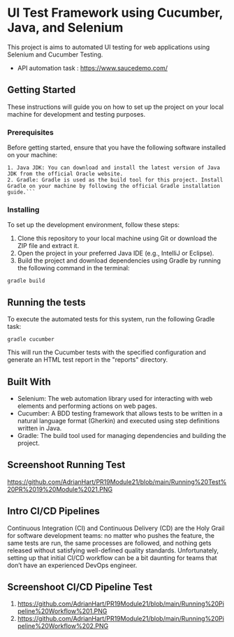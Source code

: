 ﻿# UI Test Framework using Cucumber, Java, and Selenium

This project is aims to automated UI testing for web applications using Selenium and Cucumber Testing.

- API automation task : https://www.saucedemo.com/

## Getting Started

These instructions will guide you on how to set up the project on your local machine for development and testing purposes.
### Prerequisites

Before getting started, ensure that you have the following software installed on your machine:
```
1. Java JDK: You can download and install the latest version of Java JDK from the official Oracle website.
2. Gradle: Gradle is used as the build tool for this project. Install Gradle on your machine by following the official Gradle installation guide.```
```

### Installing

To set up the development environment, follow these steps:
1. Clone this repository to your local machine using Git or download the ZIP file and extract it.
2. Open the project in your preferred Java IDE (e.g., IntelliJ or Eclipse).
3. Build the project and download dependencies using Gradle by running the following command in the terminal:

```
gradle build

```

## Running the tests

To execute the automated tests for this system, run the following Gradle task:

```
gradle cucumber

```
This will run the Cucumber tests with the specified configuration and generate an HTML test report in the "reports" directory.


## Built With

* Selenium: The web automation library used for interacting with web elements and performing actions on web pages.
* Cucumber: A BDD testing framework that allows tests to be written in a natural language format (Gherkin) and executed using step definitions written in Java.
* Gradle: The build tool used for managing dependencies and building the project.

## Screenshoot Running Test

https://github.com/AdrianHart/PR19Module21/blob/main/Running%20Test%20PR%2019%20Module%2021.PNG

## Intro CI/CD Pipelines

Continuous Integration (CI) and Continuous Delivery (CD) are the Holy Grail for software development teams: no matter who pushes the feature, the same tests are run, the same processes are followed, and nothing gets released without satisfying well-defined quality standards.
Unfortunately, setting up that initial CI/CD workflow can be a bit daunting for teams that don’t have an experienced DevOps engineer.

## Screenshoot CI/CD Pipeline Test

1. https://github.com/AdrianHart/PR19Module21/blob/main/Running%20Pipeline%20Workflow%201.PNG
2. https://github.com/AdrianHart/PR19Module21/blob/main/Running%20Pipeline%20Workflow%202.PNG



